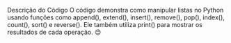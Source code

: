 Descrição do Código
O código demonstra como manipular listas no Python
usando funções como append(), extend(), insert(), remove(), pop(), index(), count(), sort() e reverse(). 
Ele também utiliza print() para mostrar os resultados de cada operação. 😊
